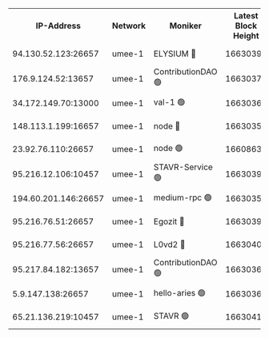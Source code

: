 


<table><tr><th>IP-Address</th><th>Network</th><th>Moniker</th><th>Latest Block Height</th><th>Earliest Block Height</th><th>Catching Up</th><th>Tx Index</th><th>Voting Power</th><th>Scan Time</th></tr><tr><td>94.130.52.123:26657</td><td>umee-1</td><td>ELYSIUM 🔴</td><td>16630396</td><td>3216011</td><td>False</td><td>off</td><td>27401921</td><td>2025-03-14T16:54:35.169888344UTC</td></tr><tr><td>176.9.124.52:13657</td><td>umee-1</td><td>ContributionDAO 🟢</td><td>16630374</td><td>13924595</td><td>False</td><td>on</td><td>0</td><td>2025-03-14T16:52:27.758407499UTC</td></tr><tr><td>34.172.149.70:13000</td><td>umee-1</td><td>val-1 🟢</td><td>16630369</td><td>14743001</td><td>False</td><td>off</td><td>0</td><td>2025-03-14T16:52:01.497448623UTC</td></tr><tr><td>148.113.1.199:16657</td><td>umee-1</td><td>node 🔴</td><td>16630355</td><td>15872248</td><td>False</td><td>off</td><td>1666264</td><td>2025-03-14T16:50:42.154993030UTC</td></tr><tr><td>23.92.76.110:26657</td><td>umee-1</td><td>node 🟢</td><td>16608633</td><td>16142001</td><td>False</td><td>on</td><td>0</td><td>2025-03-14T16:56:24.970253380UTC</td></tr><tr><td>95.216.12.106:10457</td><td>umee-1</td><td>STAVR-Service 🟢</td><td>16630393</td><td>16306001</td><td>False</td><td>on</td><td>0</td><td>2025-03-14T16:54:16.100801061UTC</td></tr><tr><td>194.60.201.146:26657</td><td>umee-1</td><td>medium-rpc 🟢</td><td>16630356</td><td>16469652</td><td>False</td><td>on</td><td>0</td><td>2025-03-14T16:50:50.937018580UTC</td></tr><tr><td>95.216.76.51:26657</td><td>umee-1</td><td>Egozit 🔴</td><td>16630396</td><td>16530396</td><td>False</td><td>off</td><td>38720227</td><td>2025-03-14T16:54:34.894617608UTC</td></tr><tr><td>95.216.77.56:26657</td><td>umee-1</td><td>L0vd2 🔴</td><td>16630409</td><td>16530409</td><td>False</td><td>off</td><td>38615371</td><td>2025-03-14T16:55:40.665947682UTC</td></tr><tr><td>95.217.84.182:13657</td><td>umee-1</td><td>ContributionDAO 🟢</td><td>16630367</td><td>16609409</td><td>False</td><td>off</td><td>0</td><td>2025-03-14T16:51:53.822225961UTC</td></tr><tr><td>5.9.147.138:26657</td><td>umee-1</td><td>hello-aries 🟢</td><td>16630368</td><td>16628461</td><td>False</td><td>off</td><td>0</td><td>2025-03-14T16:51:56.116336574UTC</td></tr><tr><td>65.21.136.219:10457</td><td>umee-1</td><td>STAVR 🟢</td><td>16630410</td><td>16629001</td><td>False</td><td>on</td><td>0</td><td>2025-03-14T16:55:47.125681766UTC</td></tr></table>